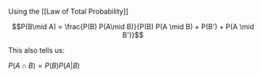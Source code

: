 Using the [[Law of Total Probability]]


$$P(B\mid A) = \frac{P(B) P(A\mid B)}{P(B) P(A \mid B) + P(B') + P(A \mid B')}$$

This also tells us:

$P(A \cap B) = P(B)P(A|B)$


